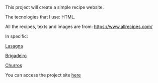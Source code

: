 <p>This project will create a simple recipe website.</p>
<p>The tecnologies that I use: HTML.</p>

<p>All the recipes, texts and images are from: <a href="https://www.allrecipes.com/">https://www.allrecipes.com/</a></p>

<p>In specific:</p>
<p><a href="https://www.allrecipes.com/recipe/261026/ultimate-low-carb-zucchini-lasagna/">Lasagna</a></p>
<p><a href="https://www.allrecipes.com/recipe/24052/brigadeiro/">Brigadeiro</a></p>
<p><a href="https://www.allrecipes.com/recipe/24700/churros/">Churros</a></p>
<p>You can access the project site <a href="https://nilsoncesar.github.io/odin-recipes/">here</a></p>